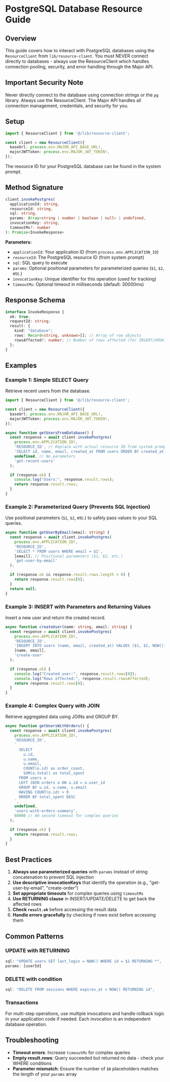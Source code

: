 # PostgreSQL Database Resource Guide

## Overview

This guide covers how to interact with PostgreSQL databases using the `ResourceClient` from `lib/resource-client`. You must NEVER connect directly to databases - always use the ResourceClient which handles connection pooling, security, and error handling through the Major API.

## Important Security Note

Never directly connect to the database using connection strings or the `pg` library. Always use the ResourceClient. The Major API handles all connection management, credentials, and security for you.

## Setup

```typescript
import { ResourceClient } from '@/lib/resource-client';

const client = new ResourceClient({
  baseUrl: process.env.MAJOR_API_BASE_URL!,
  majorJWTToken: process.env.MAJOR_JWT_TOKEN!,
});
```

The resource ID for your PostgreSQL database can be found in the system prompt.

## Method Signature

```typescript
client.invokePostgres(
  applicationId: string,
  resourceId: string,
  sql: string,
  params: Array<string | number | boolean | null> | undefined,
  invocationKey: string,
  timeoutMs?: number
): Promise<InvokeResponse>
```

**Parameters:**
- `applicationId`: Your application ID (from `process.env.APPLICATION_ID`)
- `resourceId`: The PostgreSQL resource ID (from system prompt)
- `sql`: SQL query to execute
- `params`: Optional positional parameters for parameterized queries (`$1`, `$2`, etc.)
- `invocationKey`: Unique identifier for this operation (used for tracking)
- `timeoutMs`: Optional timeout in milliseconds (default: 30000ms)

## Response Schema

```typescript
interface InvokeResponse {
  ok: true;
  requestId: string;
  result: {
    kind: "database";
    rows: Record<string, unknown>[]; // Array of row objects
    rowsAffected?: number; // Number of rows affected (for INSERT/UPDATE/DELETE)
  };
}
```

## Examples

### Example 1: Simple SELECT Query

Retrieve recent users from the database.

```typescript
import { ResourceClient } from '@/lib/resource-client';

const client = new ResourceClient({
  baseUrl: process.env.MAJOR_API_BASE_URL!,
  majorJWTToken: process.env.MAJOR_JWT_TOKEN!,
});

async function getUsersFromDatabase() {
  const response = await client.invokePostgres(
    process.env.APPLICATION_ID!,
    'RESOURCE_ID', // Replace with actual resource ID from system prompt
    'SELECT id, name, email, created_at FROM users ORDER BY created_at DESC LIMIT 10',
    undefined, // No parameters
    'get-recent-users'
  );

  if (response.ok) {
    console.log("Users:", response.result.rows);
    return response.result.rows;
  }
}
```

### Example 2: Parameterized Query (Prevents SQL Injection)

Use positional parameters (`$1`, `$2`, etc.) to safely pass values to your SQL queries.

```typescript
async function getUserByEmail(email: string) {
  const response = await client.invokePostgres(
    process.env.APPLICATION_ID!,
    'RESOURCE_ID',
    'SELECT * FROM users WHERE email = $1',
    [email], // Positional parameters ($1, $2, etc.)
    'get-user-by-email'
  );

  if (response.ok && response.result.rows.length > 0) {
    return response.result.rows[0];
  }
  return null;
}
```

### Example 3: INSERT with Parameters and Returning Values

Insert a new user and return the created record.

```typescript
async function createUser(name: string, email: string) {
  const response = await client.invokePostgres(
    process.env.APPLICATION_ID!,
    'RESOURCE_ID',
    'INSERT INTO users (name, email, created_at) VALUES ($1, $2, NOW()) RETURNING *',
    [name, email],
    'create-user'
  );

  if (response.ok) {
    console.log("Created user:", response.result.rows[0]);
    console.log("Rows affected:", response.result.rowsAffected);
    return response.result.rows[0];
  }
}
```

### Example 4: Complex Query with JOIN

Retrieve aggregated data using JOINs and GROUP BY.

```typescript
async function getUsersWithOrders() {
  const response = await client.invokePostgres(
    process.env.APPLICATION_ID!,
    'RESOURCE_ID',
    `
      SELECT
        u.id,
        u.name,
        u.email,
        COUNT(o.id) as order_count,
        SUM(o.total) as total_spent
      FROM users u
      LEFT JOIN orders o ON u.id = o.user_id
      GROUP BY u.id, u.name, u.email
      HAVING COUNT(o.id) > 0
      ORDER BY total_spent DESC
    `,
    undefined,
    'users-with-orders-summary',
    60000 // 60 second timeout for complex queries
  );

  if (response.ok) {
    return response.result.rows;
  }
}
```

## Best Practices

1. **Always use parameterized queries** with `params` instead of string concatenation to prevent SQL injection
2. **Use descriptive invocationKeys** that identify the operation (e.g., "get-user-by-email", "create-order")
3. **Set appropriate timeouts** for complex queries using `timeoutMs`
4. **Use RETURNING clause** in INSERT/UPDATE/DELETE to get back the affected rows
5. **Check `result.ok`** before accessing the result data
6. **Handle errors gracefully** by checking if rows exist before accessing them

## Common Patterns

### UPDATE with RETURNING
```typescript
sql: "UPDATE users SET last_login = NOW() WHERE id = $1 RETURNING *",
params: [userId]
```

### DELETE with condition
```typescript
sql: "DELETE FROM sessions WHERE expires_at < NOW() RETURNING id",
```

### Transactions
For multi-step operations, use multiple invocations and handle rollback logic in your application code if needed. Each invocation is an independent database operation.

## Troubleshooting

- **Timeout errors**: Increase `timeoutMs` for complex queries
- **Empty result.rows**: Query succeeded but returned no data - check your WHERE conditions
- **Parameter mismatch**: Ensure the number of `$N` placeholders matches the length of your `params` array
